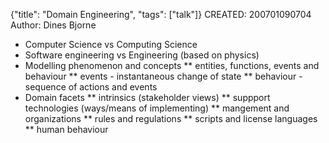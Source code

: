 {"title": "Domain Engineering", "tags": ["talk"]}
CREATED: 200701090704
Author: Dines Bjorne
 * Computer Science vs Computing Science
 * Software engineering vs Engineering (based on physics)
 * Modelling phenomenon and concepts
 ** entities, functions, events and behaviour
 ** events - instantaneous change of state
 ** behaviour - sequence of actions and events
 * Domain facets
 ** intrinsics (stakeholder views)
 ** suppport technologies (ways/means of implementing)
 ** mangement and organizations
 ** rules and regulations
 ** scripts and license languages
 ** human behaviour
